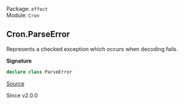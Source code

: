 Package: `effect`<br />
Module: `Cron`<br />

## Cron.ParseError

Represents a checked exception which occurs when decoding fails.

**Signature**

```ts
declare class ParseError
```

[Source](https://github.com/Effect-TS/effect/tree/main/packages/effect/src/Cron.ts#L202)

Since v2.0.0
